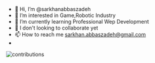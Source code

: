 - 👋 Hi, I’m @sarkhanabbaszadeh
- 👀 I’m interested in Game,Robotic Industry
- 🌱 I’m currently learning Professional Wep Development
- 💞️ I don't looking to collaborate yet
- 📫 How to reach me sarkhan.abbaszadeh@gmail.com
- 
![contributions](https://user-images.githubusercontent.com/36521844/210065236-fff72a61-bb0c-4bee-a1f9-b71f655cab58.svg)
